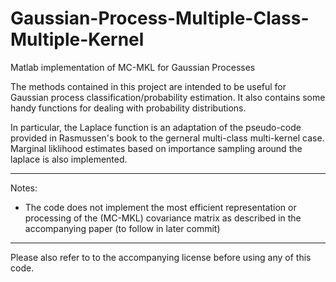 Gaussian-Process-Multiple-Class-Multiple-Kernel
===============================================

Matlab implementation of MC-MKL for Gaussian Processes

The methods contained in this project are intended to be useful for Gaussian process classification/probability estimation. It also contains some handy functions for dealing with probability distributions.

In particular, the Laplace function is an adaptation of the pseudo-code provided in Rasmussen's book to the gerneral multi-class multi-kernel case. Marginal liklihood estimates based on importance sampling around the laplace is also implemented. 

-------------------------------------------------

Notes:

- The code does not implement the most efficient representation or processing of the (MC-MKL) covariance matrix
as described in the accompanying paper (to follow in later commit)


---------------------------------------------------

Please also refer to to the accompanying license before using any of this code.

